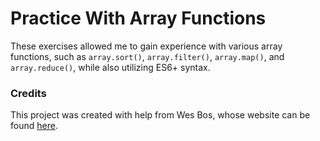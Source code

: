 # Practice With Array Functions

These exercises allowed me to gain experience with various array functions, such as ```array.sort()```, ```array.filter()```, ```array.map()```, and ```array.reduce()```, while also utilizing ES6+ syntax.

### Credits

This project was created with help from Wes Bos, whose website can be found [here](https://wesbos.com/).